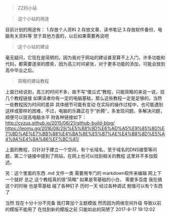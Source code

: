 
> ZZ的小站

> 这个小站的用途

目前计划的用途有： 1.存放个人资料 2.存放文章、读书笔记 3.存放软件备份、电脑有关资料等
至于其他方面的，以后如果需要再说吧

> 这个小站的建设

毫无疑问，它现在是简陋的。因为我对于网站的建设甚至算不上入门，许多功能和代码，都需要逐渐的摸索，因为高三时间紧张，对于更多功能的添加，可能会放到高中毕业之后。

> 简略的建站教程
  
上面已经说到，高三的时间不多，故不写“傻瓜式”教程，只能简略的来说一说，挂几个教程链接
如果读者你有一定的电脑基础，那么这些教程一定是足够的，当然 一些教程因为时间的差异 具体细节可能有变动
在实际的操作过程中，也可能遇到这样或那样的困难，不过，电脑的乐趣正在于“折腾”，多发现问题，多解决问题，顺便可以提高电脑水平
附各种链接如下：
http://cyzus.github.io/2015/06/21/github-build-blog/
https://leomu.gq/2016/08/29/%E5%88%9D%E6%AD%A5%E9%85%8D%E7%BD%AE%E7%BB%88%E4%BA%8E%E5%B7%AE%E4%B8%8D%E5%A4%9A%E4%BA%86%EF%BC%81/

上面的教程，只针对于建立一个空间，有个长域名，至于域名的DNS接管等问题，第二个链接中提到了网站，在网上也可以找到相关的教程
这里并不多加叙述。

另：这个里面的东西 .md 文件一类 需要用专门的 markdown软件来编辑 网上下一个就好
总之 这个教程真的很“简略” 如果是零基础的小白， 需要多百度
我在搞这个的时候 也是零基础 碰了各种钉子 历时一天 经过各种调试 勉强可以有个东西了

当然 现在十分十分不完备 我打算加个主题模版
然而因为网络空间升级 导致以前的模版不能用了 在找到新的模版之前
只能如此的简陋了
2017-8-17 19:12:02